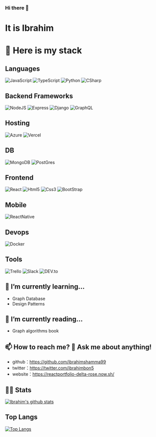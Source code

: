### Hi there 👋

<!--
**chachaxw/chachaxw** is a ✨ _special_ ✨ repository because its `README.md` (this file) appears on your GitHub profile.

Here are some ideas to get you started:

- 🔭 I’m currently working on ...
- 🌱 I’m currently learning ...
- 👯 I’m looking to collaborate on ...
- 🤔 I’m looking for help with ...
- 💬 Ask me about ...
- 📫 How to reach me: ...
- 😄 Pronouns: ...
- ⚡ Fun fact: ...
-->

<!-- ## 👀 I’m currently working on -->

# It is Ibrahim

# 🌱 Here is my stack

## Languages

![JavaScript](https://img.shields.io/badge/javascript-%23323330.svg?&style=for-the-badge&logo=javascript&logoColor=%23F7DF1E)
![TypeScript](https://img.shields.io/badge/typescript-%23323330.svg?&style=for-the-badge&logo=typescript&logoColor=%23007ACC)
![Python](https://img.shields.io/badge/python%20-%2314354C.svg?&style=for-the-badge&logo=python&logoColor=white)
![CSharp](https://img.shields.io/badge/c%23%20-%23239120.svg?&style=for-the-badge&logo=c-sharp&logoColor=white)

## Backend Frameworks

![NodeJS](https://img.shields.io/badge/node.js%20-%2343853D.svg?&style=for-the-badge&logo=node.js&logoColor=white)
![Express](https://img.shields.io/badge/express.js%20-%23404d59.svg?&style=for-the-badge)
![Django](https://img.shields.io/badge/django%20-%23092E20.svg?&style=for-the-badge&logo=django&logoColor=white)
![GraphQL](https://img.shields.io/badge/-GraphQL-E10098?style=for-the-badge&logo=graphql)

## Hosting

![Azure](https://img.shields.io/badge/azure%20-%230072C6.svg?&style=for-the-badge&logo=azure-devops&logoColor=white)
![Vercel](https://img.shields.io/badge/vercel%20-%23000000.svg?&style=for-the-badge&logo=vercel&logoColor=white)

## DB

![MongoDB](https://img.shields.io/badge/MongoDB-%234ea94b.svg?&style=for-the-badge&logo=mongodb&logoColor=white)
![PostGres](https://img.shields.io/badge/postgres-%23316192.svg?&style=for-the-badge&logo=postgresql&logoColor=white)

## Frontend
![React](https://img.shields.io/badge/react-%23323330.svg?&style=for-the-badge&logo=react&logoColor=%2361DAFB)
![Html5](https://img.shields.io/badge/html5-%23323330.svg?&style=for-the-badge&logo=html5&logoColor=%23E34F26)
![Css3](https://img.shields.io/badge/css3-%23323330.svg?&style=for-the-badge&logo=css3&logoColor=%231572B6)
![BootStrap](https://img.shields.io/badge/bootstrap%20-%23563D7C.svg?&style=for-the-badge&logo=bootstrap&logoColor=white)

## Mobile
![ReactNative](https://img.shields.io/badge/react_native%20-%2320232a.svg?&style=for-the-badge&logo=react&logoColor=%2361DAFB)

## Devops
![Docker](https://img.shields.io/badge/docker%20-%230db7ed.svg?&style=for-the-badge&logo=docker&logoColor=white)

## Tools
![Trello](https://img.shields.io/badge/Trello%20-%23026AA7.svg?&style=for-the-badge&logo=Trello&logoColor=white)
![Slack](https://img.shields.io/badge/Slack-4A154B?style=for-the-badge&logo=slack&logoColor=white)
![DEV.to](https://img.shields.io/badge/dev.to-0A0A0A?style=for-the-badge&logo=dev.to&logoColor=white)

## 🔭 I’m currently learning...
* Graph Database
* Design Patterns

## 🔭 I’m currently reading...
* Graph algorithms book

## 📫 How to reach me? 💬 Ask me about anything!
- github：https://github.com/ibrahimshamma99
- twitter：https://twitter.com/ibrahimbon5
- website：https://reactportfolio-delta-rose.now.sh/

## 💁🏻 Stats

[![Ibrahim's github stats](https://github-readme-stats.vercel.app/api?username=ibrahimshamma99&count_private=true&show_icons=true&theme=onedark)](https://github.com/anuraghazra/github-readme-stats)

## Top Langs

[![Top Langs](https://github-readme-stats.vercel.app/api/top-langs/?username=ibrahimshamma99&count_private=true&layout=compact&theme=onedark)](https://github.com/anuraghazra/github-readme-stats)
